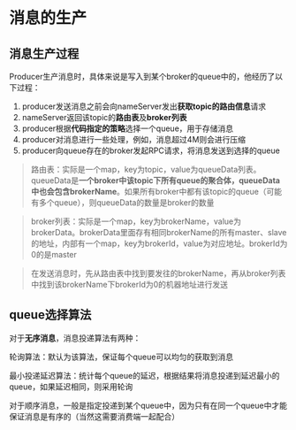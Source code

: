 # 消息的生产

## 消息生产过程

Producer生产消息时，具体来说是写入到某个broker的queue中的，他经历了以下过程：

1. producer发送消息之前会向nameServer发出**获取topic的路由信息**请求
2. nameServer返回该topic的**路由表**及**broker列表**
3. producer根据**代码指定的策略**选择一个queue，用于存储消息
4. producer对消息进行一些处理，例如，消息超过4M则会进行压缩
5. producer向queue存在的broker发起RPC请求，将消息发送到选择的queue

> 路由表：实际是一个map，key为topic，value为queueData列表。queueData是**一个broker中该topic下所有queue的聚合体，queueData中也会包含brokerName**。如果所有broker中都有该topic的queue（可能有多个queue），则queueData的数量是broker的数量

> broker列表：实际是一个map，key为brokerName，value为brokerData。brokerData里面存有相同brokerName的所有master、slave的地址，内部有一个map，key为brokerId，value为对应地址。brokerId为0的是master

> 在发送消息时，先从路由表中找到要发往的brokerName，再从broker列表中找到该brokerName下brokerId为0的机器地址进行发送

## queue选择算法

对于**无序消息**，消息投递算法有两种：

轮询算法：默认为该算法，保证每个queue可以均匀的获取到消息

最小投递延迟算法：统计每个queue的延迟，根据结果将消息投递到延迟最小的queue，如果延迟相同，则采用轮询

对于顺序消息，一般是指定投递到某个queue中，因为只有在同一个queue中才能保证消息是有序的（当然这需要消费端一起配合）

